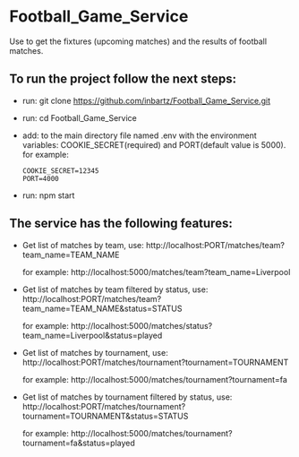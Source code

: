 # Football_Game_Service
Use to get the fixtures (upcoming matches) and the results of football matches.

## To run the project follow the next steps:
- run: git clone https://github.com/inbartz/Football_Game_Service.git
- run: cd Football_Game_Service
- add: to the main directory file named .env with the environment variables: COOKIE_SECRET(required) and PORT(default value is 5000).
  for example:
  
      COOKIE_SECRET=12345
      PORT=4000   
- run: npm start 


## The service has the following features:

- Get list of matches by team, use: http://localhost:PORT/matches/team?team_name=TEAM_NAME
  
  for example: http://localhost:5000/matches/team?team_name=Liverpool
- Get list of matches by team filtered by status, use: http://localhost:PORT/matches/team?team_name=TEAM_NAME&status=STATUS

  for example: http://localhost:5000/matches/status?team_name=Liverpool&status=played
- Get list of matches by tournament, use: http://localhost:PORT/matches/tournament?tournament=TOURNAMENT

  for example: http://localhost:5000/matches/tournament?tournament=fa
- Get list of matches by tournament filtered by status, use: http://localhost:PORT/matches/tournament?tournament=TOURNAMENT&status=STATUS
 
  for example: http://localhost:5000/matches/tournament?tournament=fa&status=played


